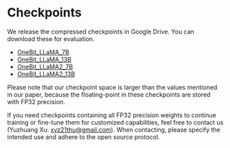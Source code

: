 # Checkpoints

We release the compressed checkpoints in Google Drive. You can download these for evaluation.

- [OneBit_LLaMA_7B](https://drive.google.com/drive/folders/1B5q2RmdXvkorVYPFWeoz6XCq16NNsoyq?usp=drive_link)
- [OneBit_LLaMA_13B](https://drive.google.com/drive/folders/1LN3Oym_rMerxpjzjKImLDmfu6LM2JxmW?usp=drive_link)
- [OneBit_LLaMA2_7B](https://drive.google.com/drive/folders/1RbyAULs49wjJ-6M_ORvBohXzy1jm71jq?usp=drive_link)
- [OneBit_LLaMA2_13B](https://drive.google.com/drive/folders/17KOcXLjBet4zawKvYSwgXd-TUPJOshWi?usp=drive_link)

Please note that our checkpoint space is larger than the values mentioned in our paper, because the floating-point in these checkpoints are stored with FP32 precision.

If you need checkpoints containing all FP32 precision weights to continue training or fine-tune them for customized capabilities, feel free to contact us (Yuzhuang Xu: xyz21thu@gmail.com). When contacting, please specify the intended use and adhere to the open source protocol.
